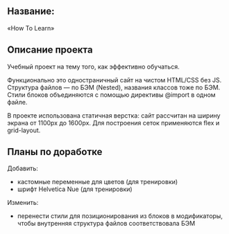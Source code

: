 ## Название:
«How To Learn»

## Описание проекта
Учебный проект на тему того, как эффективно обучаться.

Функционально это одностраничный сайт на чистом HTML/CSS без JS.
Структура файлов — по БЭМ (Nested), названия классов тоже по БЭМ.
Стили блоков объединяются с помощью директивы @import в одном файле.

В проекте использована статичная верстка: сайт рассчитан на ширину экрана от 1100px до 1600px. Для построения сеток применяются flex и grid-layout.


## Планы по доработке
Добавить:
- кастомные переменные для цветов (для тренировки)
- шрифт Helvetica Nue (для тренировки)

Изменить:
- перенести стили для позиционирования из блоков в модификаторы, чтобы внутренняя структура файлов соответствовала БЭМ